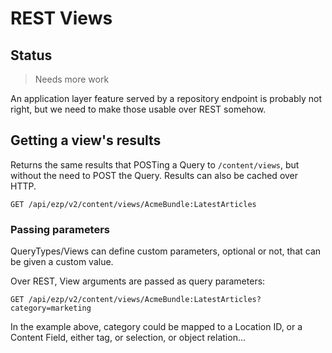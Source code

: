 # REST Views

## Status
> Needs more work

An application layer feature served by a repository endpoint is probably not right, but we need to make those usable
over REST somehow.

## Getting a view's results
Returns the same results that POSTing a Query to `/content/views`,  but without the need to POST the Query. Results can
also be cached over HTTP.

```
GET /api/ezp/v2/content/views/AcmeBundle:LatestArticles
```

### Passing parameters
QueryTypes/Views can define custom parameters, optional or not, that can be given a custom value.

Over REST, View arguments are passed as query parameters:
```
GET /api/ezp/v2/content/views/AcmeBundle:LatestArticles?category=marketing
```

In the example above, category could be mapped to a Location ID, or a Content Field, either tag, or selection,
or object relation...
